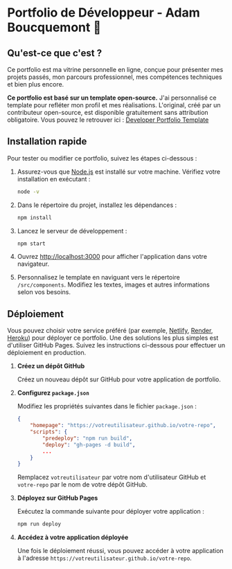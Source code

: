 <!-- # Developer Portfolio Template 🚀

![React](https://img.shields.io/badge/React-20232A?style=for-the-badge&logo=react&logoColor=61DAFB) ![Node.js](https://img.shields.io/badge/Node%20js-339933?style=for-the-badge&logo=nodedotjs&logoColor=white) ![npm](https://img.shields.io/badge/npm-CB3837?style=for-the-badge&logo=npm&logoColor=white) ![TypeScript](https://img.shields.io/badge/typescript-%23007ACC.svg?style=for-the-badge&logo=typescript&logoColor=white) ![JavaScript](https://img.shields.io/badge/JavaScript-323330?style=for-the-badge&logo=javascript&logoColor=F7DF1E) ![HTML5](https://img.shields.io/badge/HTML5-E34F26?style=for-the-badge&logo=html5&logoColor=white) ![Sass](https://img.shields.io/badge/Sass-CC6699?style=for-the-badge&logo=sass&logoColor=white)

## What is this?

This simple portfolio template is designed to showcase your past projects, career history, skill sets, and more.

View the [Demo](https://yujisatojr.github.io/react-portfolio-template/).

**This template is free to use, and no attribution is required.** You can fork or download this repository to customize it for your own use. Please don't forget to leave a ⭐ if you like this portfolio!

![screenshot](./src/assets//images/screenshot.png)

## Features

✅ Open source (free to use, no attribution required)  
✅ Responsive design & mobile-friendly  
✅ Supports both dark and light modes  
✅ Highly customizable multi-component layout  
✅ Built with modern technologies (React, TypeScript, JavaScript, and SCSS)  

## Quick Setup

1. Ensure you have [Node.js](https://nodejs.org/) installed. Check your installation by running:

    ```bash
    node -v
    ```

2. In the project directory, install dependencies:

    ```bash
    npm install
    ```

3. Start the development server:

    ```bash
    npm start
    ```

4. Open [http://localhost:3000](http://localhost:3000) to view the app in the browser.

5. Customize the template by navigating to the `/src/components` directory. Modify texts, pictures, and other information as needed.

The page will reload if you make edits, and you will see any lint errors in the console.

If you are interested in creating a mockup image like the ones from the personal projects section, I recommend [Genmoo](https://gemoo.com/tools/browser-mockup-generator/). This website lets you generate sleek looking browser mockups for free.

## Deployment

You can choose your preferred service (e.g., [Netlify](https://www.netlify.com/), [Render](https://render.com/), [Heroku](https://www.heroku.com/)) for deployment. One of the easiest ways to host this portfolio is using GitHub Pages. Follow the instructions below for a production deploy.

1. **Set Up GitHub Repository**

    Create a new repository on GitHub for your portfolio app.

2. **Configure `package.json`**

    Edit the following properties in your `package.json` file:

    ```json
    {
        "homepage": "https://yourusername.github.io/your-repo-name",
        "scripts": {
            "predeploy": "npm run build",
            "deploy": "gh-pages -d build",
            ...
        }
    }
    ```

    Replace `yourusername` with your GitHub username and `your-repo-name` with the name of your GitHub repository.

3. **Deploy to GitHub Pages**

    Run the following command to deploy your app:

    ```bash
    npm run deploy
    ```

4. **Access Your Deployed App**

    After successfully deploying, you can access your app at `https://yourusername.github.io/your-repo-name`. -->

# Portfolio de Développeur - Adam Boucquemont 🚀

## Qu'est-ce que c'est ?

Ce portfolio est ma vitrine personnelle en ligne, conçue pour présenter mes projets passés, mon parcours professionnel, mes compétences techniques et bien plus encore.

**Ce portfolio est basé sur un template open-source.** J'ai personnalisé ce template pour refléter mon profil et mes réalisations. L'original, créé par un contributeur open-source, est disponible gratuitement sans attribution obligatoire. Vous pouvez le retrouver ici : [Developer Portfolio Template](https://github.com/yujisatojr/react-portfolio-template)


## Installation rapide

Pour tester ou modifier ce portfolio, suivez les étapes ci-dessous :

1. Assurez-vous que [Node.js](https://nodejs.org/) est installé sur votre machine. Vérifiez votre installation en exécutant :

    ```bash
    node -v
    ```

2. Dans le répertoire du projet, installez les dépendances :

    ```bash
    npm install
    ```

3. Lancez le serveur de développement :

    ```bash
    npm start
    ```

4. Ouvrez [http://localhost:3000](http://localhost:3000) pour afficher l'application dans votre navigateur.

5. Personnalisez le template en naviguant vers le répertoire `/src/components`. Modifiez les textes, images et autres informations selon vos besoins.

## Déploiement

Vous pouvez choisir votre service préféré (par exemple, [Netlify](https://www.netlify.com/), [Render](https://render.com/), [Heroku](https://www.heroku.com/)) pour déployer ce portfolio. Une des solutions les plus simples est d'utiliser GitHub Pages. Suivez les instructions ci-dessous pour effectuer un déploiement en production.

1. **Créez un dépôt GitHub**

    Créez un nouveau dépôt sur GitHub pour votre application de portfolio.

2. **Configurez `package.json`**

    Modifiez les propriétés suivantes dans le fichier `package.json` :

    ```json
    {
        "homepage": "https://votreutilisateur.github.io/votre-repo",
        "scripts": {
            "predeploy": "npm run build",
            "deploy": "gh-pages -d build",
            ...
        }
    }
    ```

    Remplacez `votreutilisateur` par votre nom d'utilisateur GitHub et `votre-repo` par le nom de votre dépôt GitHub.

3. **Déployez sur GitHub Pages**

    Exécutez la commande suivante pour déployer votre application :

    ```bash
    npm run deploy
    ```

4. **Accédez à votre application déployée**

    Une fois le déploiement réussi, vous pouvez accéder à votre application à l'adresse `https://votreutilisateur.github.io/votre-repo`.
